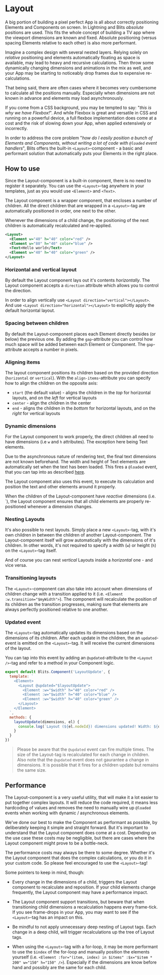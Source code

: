 # Layout

A big portion of building a pixel perfect App is all about correctly positioning Elements and Components on screen. In Lightning and Blits _absolute_ positions are used. This fits the whole concept of building a TV app where the viewport dimensions are known and fixed. Absolute positioning (versus spacing Elements relative to each other) is also more performant.

Imagine a complex design with several nested layers. Relying solely on _relative_ positioning and elements automatically floating as space is available, may lead to heavy and recursive calculations. Then throw some dynamically changing dimensions and animations in the mix as well, and your App may be starting to noticeably drop frames due to expensive re-calculations.

That being said, there are often cases where it becomes very cumbersome to calculate all the positions manually. Especially when dimensions are not known in advance and elements may load asynchronously.

If you come from a CSS background, you may be tempted to say: "_this is why we have Flexbox!_". And while Flexbox is great and versatile in CSS and running on a powerful device, a full flexbox implementation does come at a cost and the risk of slowing down your App, when applied extensively or incorrectly.

In order to address the core problem "_how do I easily position a bunch of Elements and Components, without writing a lot of code with `@loaded` event handlers_", Blits offers the built-in `<Layout>`-component - a basic and performant solution that automatically puts your Elements in the right place.

## How to use

Since the Layout-component is a built-in component, there is no need to register it separately. You can use the `<Layout>`-tag anywhere in your templates, just as you would use `<Element>` and `<Text>`.

The Layout component is a wrapper component, that encloses a number of children. All the direct children that are wrapped in a `<Layout>`-tag are automatically positioned in order, one next to the other.

Whenever the dimensions of a child change, the positioning of the next children is automatically recalculated and re-applied.

```xml
<Layout>
  <Element w="40" h="40" color="red" />
  <Element w="80" h="40" color="blue" />
  <Text>Hello world</Text>
  <Element w="40" h="40" color="green" />
</Layout>
```

### Horizontal and vertical layout

By default the Layout component lays out it's contents _horizontally_. The Layout component accepts a `direction` attribute which allows you to control the direction.

In order to align vertically use `<Layout direction="vertical"></Layout>`. And use `<Layout direction="horizontal"></Layout>` to explicitly apply the default horizontal layout.

### Spacing between children

By default the Layout-component places each Element directly besides (or below) the previous one. By adding the `gap`-attribute you can control how much space will be added between each Element or Component. The `gap`-attribute accepts a number in pixels.

### Aligning items

The layout component positions its children based on the provided direction (`horizontal` or `vertical`). With the `align-items`-attribute you can specify how to align the children on the opposite axis:

- `start` (the default value) - aligns the children in the _top_ for horizontal layouts, and on the _left_ for vertical layouts
- `center` - align the children in the center
- `end` - aligns the children in the _bottom_ for horizontal layouts, and on the _right_ for vertical layouts

### Dynamic dimensions

For the Layout component to work properly, the direct children all need to have dimensions (i.e `w` and `h` attributes). The exception here being Text elements.

Due to the asynchronous nature of rendering text, the final text dimensions are not known beforehand. The width and height of Text elements are automatically set when the text has been loaded. This fires a `@loaded` event, that you can tap into as described [here](../essentials/displaying_text#text-dimensions).

The Layout component also uses this event, to execute its calculation and position the text and other elements around it properly.

When the children of the Layout-component have _reactive_ dimensions (i.e. `<Element :w="$mywidth" :h="$myheight" />), the Layout component ensures that all child elements are properly re-positioned whenever a dimension changes.

### Nesting Layouts

It's also possible to nest layouts. Simply place a new `<Layout>`-tag, with it's own children in between the children of another Layout-component. The Layout-component itself will grow automatically with the dimensions of it's children. In other words, it's not required to specify a width (`w`) or height (`h`) on the `<Layout>`-tag itself.

And of course you can nest _vertical_ Layouts inside a _horizontal_ one - and vice versa.

### Transitioning layouts

The `<Layout>`-component can also take into account when dimensions of children change with a transition applied to it (i.e. `<Element :w.transition="$myWidth">`). The component will recalculate the position of its children as the transition progresses, making sure that elements are always perfectly positioned relative to one another.

### Updated event

The `<Layout>`-tag automatically updates its dimensions based on the dimensions of its children. After each update in the children, the an `updated`-event is emitted on the `<Layout>`-tag. It will receive the current dimensions of the layout.

You can tap into this event by adding an `@updated`-attribute to the `<Layout />`-tag and refer to a method in your Component logic.


```js
export default Blits.Component('LayoutUpdate', {
  template: `
    <Element>
      <Layout @updated="$layoutUpdate">
        <Element :w="$width" h="40" color="red" />
        <Element :w="$width" h="40" color="blue" />
        <Element :w="$width" h="40" color="green" />
      </Layout>
    </Element>
  `,
  methods: {
    layoutUpdate(dimensions, el) {
      console.log(`Layout (${el.nodeId}) dimensions updated! Width: ${dimensions.w}, Height: ${dimensions.h}`)
    }
  }
})
```

> Please be aware that the `@updated` event can fire multiple times. The size of the Layout-tag is recalculated for each change in children. Also note that the `@updated` event does not gaurantee a change in dimensions. It is possible that it fires for a children update but remains the same size.

## Performance

The Layout-component is a very useful utility, that will make it a lot easier to put together complex layouts. It will reduce the code required, it means less hardcoding of values and removes the need to manually wire up `@loaded` events when working with dynamic / asynchronous elements.

We've done our best to make the Component as performant as possible, by deliberately keeping it simple and straight forward. But it's important to understand that the Layout component does come at a cost. Depending on the use case these costs may be negligible, but there are cases where the Layout component might prove to be a bottle-neck.

The performance costs may always be there to some degree. Whether it's the Layout component that does the complex calculations, or you do it in your custom code. So please feel encouraged to use the `<Layout>`-tag!

Some pointers to keep in mind, though:

- Every change in the dimensions of a child, triggers the Layout component to recalculate and reposition. If your child elements change frequently, the Layout component may have a performance impact.

- The Layout component support transitions, but beware that when transitioning child dimensions a recalculation happens every frame-tick. If you see frame-drops in your App, you may want to see if the `<Layout>`-tag has an impact on this.

- Be mindful to not apply unnecessary deep nesting of Layout tags. Each change in a deep child, will trigger recalculations up the tree of Layout tags.

- When using the `<Layout>`-tag with a for-loop, it may be more performant to use the `$index` of the for-loop and manually position the elements yourself (i.e. `<Element :for="(item, index) in $items" :$x="$item * 200" w="150" h="150" />`). Especially if the dimensions are know before hand and possibly are the same for each child.
